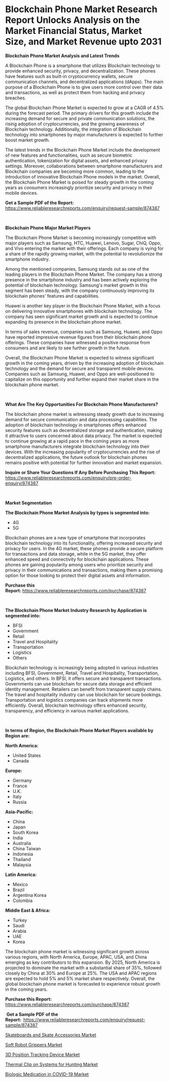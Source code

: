 <p><h1>Blockchain Phone Market Research Report Unlocks Analysis on the Market Financial Status, Market Size, and Market Revenue upto 2031</h1></p><p><strong>Blockchain Phone Market Analysis and Latest Trends</strong></p>
<p><p>A Blockchain Phone is a smartphone that utilizes Blockchain technology to provide enhanced security, privacy, and decentralization. These phones have features such as built-in cryptocurrency wallets, secure communication channels, and decentralized applications (dApps). The main purpose of a Blockchain Phone is to give users more control over their data and transactions, as well as protect them from hacking and privacy breaches.</p><p>The global Blockchain Phone Market is expected to grow at a CAGR of 4.5% during the forecast period. The primary drivers for this growth include the increasing demand for secure and private communication solutions, the rising adoption of cryptocurrencies, and the growing awareness of Blockchain technology. Additionally, the integration of Blockchain technology into smartphones by major manufacturers is expected to further boost market growth.</p><p>The latest trends in the Blockchain Phone Market include the development of new features and functionalities, such as secure biometric authentication, tokenization for digital assets, and enhanced privacy settings. Moreover, collaborations between smartphone manufacturers and Blockchain companies are becoming more common, leading to the introduction of innovative Blockchain Phone models in the market. Overall, the Blockchain Phone Market is poised for steady growth in the coming years as consumers increasingly prioritize security and privacy in their mobile devices.</p></p>
<p><strong>Get a Sample PDF of the Report:&nbsp;</strong> <a href="https://www.reliableresearchreports.com/enquiry/request-sample/874387">https://www.reliableresearchreports.com/enquiry/request-sample/874387</a></p>
<p>&nbsp;</p>
<p><strong>Blockchain Phone Major Market Players</strong></p>
<p><p>The Blockchain Phone Market is becoming increasingly competitive with major players such as Samsung, HTC, Huawei, Lenovo, Sugar, ChiQ, Oppo, and Vivo entering the market with their offerings. Each company is vying for a share of the rapidly growing market, with the potential to revolutionize the smartphone industry.</p><p>Among the mentioned companies, Samsung stands out as one of the leading players in the Blockchain Phone Market. The company has a strong presence in the smartphone industry and has been actively exploring the potential of blockchain technology. Samsung's market growth in this segment has been steady, with the company continuously improving its blockchain phones' features and capabilities.</p><p>Huawei is another key player in the Blockchain Phone Market, with a focus on delivering innovative smartphones with blockchain technology. The company has seen significant market growth and is expected to continue expanding its presence in the blockchain phone market.</p><p>In terms of sales revenue, companies such as Samsung, Huawei, and Oppo have reported impressive revenue figures from their blockchain phone offerings. These companies have witnessed a positive response from consumers and are likely to see further growth in the future.</p><p>Overall, the Blockchain Phone Market is expected to witness significant growth in the coming years, driven by the increasing adoption of blockchain technology and the demand for secure and transparent mobile devices. Companies such as Samsung, Huawei, and Oppo are well-positioned to capitalize on this opportunity and further expand their market share in the blockchain phone market.</p></p>
<p>&nbsp;</p>
<p><strong>What Are The Key Opportunities For Blockchain Phone Manufacturers?</strong></p>
<p><p>The blockchain phone market is witnessing steady growth due to increasing demand for secure communication and data processing capabilities. The adoption of blockchain technology in smartphones offers enhanced security features such as decentralized storage and authentication, making it attractive to users concerned about data privacy. The market is expected to continue growing at a rapid pace in the coming years as more smartphone manufacturers integrate blockchain technology into their devices. With the increasing popularity of cryptocurrencies and the rise of decentralized applications, the future outlook for blockchain phones remains positive with potential for further innovation and market expansion.</p></p>
<p><strong>Inquire or Share Your Questions If Any Before Purchasing This Report:</strong> <a href="https://www.reliableresearchreports.com/enquiry/pre-order-enquiry/874387">https://www.reliableresearchreports.com/enquiry/pre-order-enquiry/874387</a></p>
<p>&nbsp;</p>
<p><strong>Market Segmentation</strong></p>
<p><strong>The Blockchain Phone Market Analysis by types is segmented into:</strong></p>
<p><ul><li>4G</li><li>5G</li></ul></p>
<p><p>Blockchain phones are a new type of smartphone that incorporates blockchain technology into its functionality, offering increased security and privacy for users. In the 4G market, these phones provide a secure platform for transactions and data storage, while in the 5G market, they offer enhanced speed and connectivity for blockchain applications. These phones are gaining popularity among users who prioritize security and privacy in their communications and transactions, making them a promising option for those looking to protect their digital assets and information.</p></p>
<p><strong>Purchase this Report:&nbsp;</strong><a href="https://www.reliableresearchreports.com/purchase/874387">https://www.reliableresearchreports.com/purchase/874387</a></p>
<p>&nbsp;</p>
<p><strong>The Blockchain Phone Market Industry Research by Application is segmented into:</strong></p>
<p><ul><li>BFSI</li><li>Government</li><li>Retail</li><li>Travel and Hospitality</li><li>Transportation</li><li>Logistics</li><li>Others</li></ul></p>
<p><p>Blockchain technology is increasingly being adopted in various industries including BFSI, Government, Retail, Travel and Hospitality, Transportation, Logistics, and others. In BFSI, it offers secure and transparent transactions. Governments can use blockchain for secure data storage and efficient identity management. Retailers can benefit from transparent supply chains. The travel and hospitality industry can use blockchain for secure bookings. Transportation and logistics companies can track shipments more efficiently. Overall, blockchain technology offers enhanced security, transparency, and efficiency in various market applications.</p></p>
<p>&nbsp;</p>
<p><strong>In terms of Region, the Blockchain Phone Market Players available by Region are:</strong></p>
<p>
    <p> <strong> North America: </strong>
        <ul>
            <li>United States</li>
            <li>Canada</li>
        </ul>
        </p> 
    <p> <strong> Europe: </strong>
        <ul>
            <li>Germany</li>
            <li>France</li>
            <li>U.K.</li>
            <li>Italy</li>
            <li>Russia</li>
        </ul>
        </p> 
    <p> <strong> Asia-Pacific: </strong>
        <ul>
            <li>China</li>
            <li>Japan</li>
            <li>South Korea</li>
            <li>India</li>
            <li>Australia</li>
            <li>China Taiwan</li>
            <li>Indonesia</li>
            <li>Thailand</li>
            <li>Malaysia</li>
        </ul>
        </p> 
    <p> <strong> Latin America: </strong>
        <ul>
            <li>Mexico</li>
            <li>Brazil</li>
            <li>Argentina Korea</li>
            <li>Colombia</li>
        </ul>
        </p> 
    <p> <strong> Middle East & Africa: </strong>
        <ul>
            <li>Turkey</li>
            <li>Saudi</li>
            <li>Arabia</li>
            <li>UAE</li>
            <li>Korea</li>
        </ul>
    </p>
    </p>
<p><p>The blockchain phone market is witnessing significant growth across various regions, with North America, Europe, APAC, USA, and China emerging as key contributors to this expansion. By 2025, North America is projected to dominate the market with a substantial share of 35%, followed closely by China at 30% and Europe at 25%. The USA and APAC regions are expected to hold 5% and 5% market share respectively. Overall, the global blockchain phone market is forecasted to experience robust growth in the coming years.</p></p>
<p><strong>Purchase this Report: </strong><a href="https://www.reliableresearchreports.com/purchase/874387">https://www.reliableresearchreports.com/purchase/874387</a></p>
<p>&nbsp;<strong>Get a Sample PDF of the Report:&nbsp;&nbsp;</strong><a href="https://www.reliableresearchreports.com/enquiry/request-sample/874387">https://www.reliableresearchreports.com/enquiry/request-sample/874387</a></p>
<p><strong></strong></p>
<p><p><a href="https://view.publitas.com/reportprime-1/decoding-the-skateboards-and-skate-accessories-market-a-deep-dive-into-the-latest-market-trends-market-segmentation-and-competitive-analysis/">Skateboards and Skate Accessories Market</a></p><p><a href="https://extreme-scabiosa-c81.notion.site/Soft-Robot-Grippers-Market-Size-Market-Trends-and-Growth-Outlook-forecasted-for-period-from-2024-t-611b8993903f48a6961204333f23019a">Soft Robot Grippers Market</a></p><p><a href="https://carnation-joke-41f.notion.site/3D-Position-Tracking-Device-Market-Size-Global-Industry-Overview-Market-Segmentation-and-Forecast--c55d29a0150b43d08859ec61fb71171a">3D Position Tracking Device Market</a></p><p><a href="https://view.publitas.com/reportprime-1/global-thermal-clip-on-systems-for-hunting-market-size-and-market-trends-insights-and-projections-from-2024-to-2031/">Thermal Clip on Systems for Hunting Market</a></p><p><a href="https://github.com/josesg55/Market-Research-Report-List-1/blob/main/biologic-medication-in-covid-19-market.md">Biologic Medication in COVID-19 Market</a></p></p>